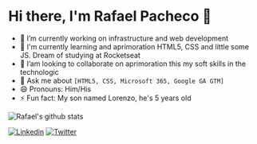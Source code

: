 # Hi there, I'm Rafael Pacheco 👋

- 🔭 I’m currently working on infrastructure and web development
- 🌱 I'm currently learning and aprimoration HTML5, CSS and little some JS. Dream of studying at Rocketseat
- 👯 I’am looking to collaborate on aprimoration this my soft skills in the technologic
- 💬 Ask me about `[HTML5, CSS, Microsoft 365, Google GA GTM]`
- 😄 Pronouns: Him/His
- ⚡ Fun fact: My son named Lorenzo, he's 5 years old

![Rafael's github stats](https://github-readme-stats.vercel.app/api?username=rafaapacheco&show_icons=true&theme=radical)

[![Linkedin](https://img.shields.io/badge/-LinkedIn-060606?style=flat&labelColor=0D0D0D&logo=Linkedin&Color=white)](https://www.linkedin.com/in/rafaelsantospacheco/)
[![Twitter](https://img.shields.io/badge/-Twitter-060606?style=flat&labelColor=0D0D0D&logo=Twitter&Color=white)](https://twitter.com/rafaa_pachecoo)
